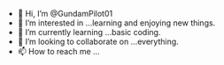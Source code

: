 - 👋 Hi, I’m @GundamPilot01
- 👀 I’m interested in ...learning and enjoying new things.
- 🌱 I’m currently learning ...basic coding.
- 💞️ I’m looking to collaborate on ...everything.
- 📫 How to reach me ...

<!---
GundamPilot01/GundamPilot01 is a ✨ special ✨ repository because its `README.md` (this file) appears on your GitHub profile.
You can click the Preview link to take a look at your changes.
--->
